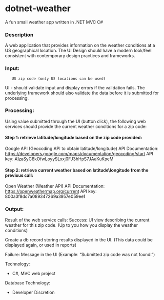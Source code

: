 # dotnet-weather
A fun small weather app written in .NET MVC C# 

### Description

A web application that provides information on the weather conditions at a US geographical location. The UI Design should have a modern look/feel consistent with contemporary design practices and frameworks.

### Input:
       US zip code (only US locations can be used)
UI - should validate input and display errors if the validation fails. The underlying framework should also validate the data before it is submitted for processing. 
       	
### Processing:
Using value submitted through the UI (button click), the following web services should provide the current weather conditions for a zip code:

#### Step 1: retrieve latitude/longitude based on the zip code provided:
Google API (Geocoding API to obtain latitude/longitude)
API Documentation: https://developers.google.com/maps/documentation/geocoding/start
API key: AIzaSyC8kOfwLoyySLxxj0FJ3hHpS7JAaKuKpeM

#### Step 2: retrieve current weather based on latitude\longitude from the previous call:
Open Weather (Weather API)
API Documentation: https://openweathermap.org/current
API key: 800a3f8dc7a089347269a3957e059ee1

### Output:
Result of the web service calls:
Success:
UI view describing the current weather for this zip code.
(Up to you how you display the weather conditions)

Create a db record storing results displayed in the UI.
(This data could be displayed again, or used in reports)

Failure:
Message in the UI 
(Example: “Submitted zip code was not found.”)

Technology:   
  * C#, MVC web project

Database Technology:
  * Developer Discretion